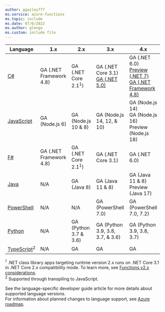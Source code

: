 ```yaml
---
author: ggailey777
ms.service: azure-functions
ms.topic: include
ms.date: 07/6/2022
ms.author: glenga
ms.custom: include file
---
```


|Language                                 |1.x         |2.x| 3.x | 4.x |
|-----------------------------------------|------------|---| --- | --- |
|[C#](../articles/azure-functions/functions-dotnet-class-library.md)|GA (.NET Framework 4.8)|GA (.NET Core 2.1<sup>1</sup>)| GA (.NET Core 3.1)<br/>[GA (.NET 5.0)](../articles/azure-functions/dotnet-isolated-process-guide.md) | GA (.NET 6.0)<br/>[Preview (.NET 7)](../articles/azure-functions/dotnet-isolated-process-guide.md)<br/>[GA (.NET Framework 4.8)](../articles/azure-functions/dotnet-isolated-process-guide.md) |
|[JavaScript](../articles/azure-functions/functions-reference-node.md#node-version)|GA (Node.js 6)|GA (Node.js 10 & 8)| GA (Node.js 14, 12, & 10) | GA (Node.js 14)<br/>GA (Node.js 16)<br/>Preview (Node.js 18) |
|[F#](../articles/azure-functions/functions-reference-fsharp.md)|GA (.NET Framework 4.8)|GA (.NET Core 2.1<sup>1</sup>)| GA (.NET Core 3.1) | GA (.NET 6.0) |
|[Java](../articles/azure-functions/functions-reference-java.md)|N/A|GA (Java 8)| GA (Java 11 & 8)| GA (Java 11 & 8) <br/> Preview (Java 17)|
|[PowerShell](../articles/azure-functions/functions-reference-powershell.md) |N/A|N/A| GA (PowerShell 7.0)| GA (PowerShell 7.0, 7.2)|
|[Python](../articles/azure-functions/functions-reference-python.md#python-version)|N/A|GA (Python 3.7 & 3.6)| GA (Python 3.9, 3.8, 3.7, & 3.6)| GA (Python 3.9, 3.8, 3.7)|
|[TypeScript](../articles/azure-functions/functions-reference-node.md#typescript)<sup>2</sup> |N/A|GA| GA | GA |

<sup>1</sup> .NET class library apps targeting runtime version 2.x runs on .NET Core 3.1 in .NET Core 2.x compatibility mode. To learn more, see [Functions v2.x considerations](../articles/azure-functions/functions-dotnet-class-library.md#functions-v2x-considerations).  
<sup>2</sup> Supported through transpiling to JavaScript.

See the language-specific developer guide article for more details about supported language versions.   
For information about planned changes to language support, see [Azure roadmap](https://azure.microsoft.com/roadmap/?tag=functions).
